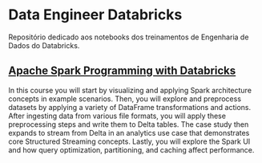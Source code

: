 # Data Engineer Databricks

Repositório dedicado aos notebooks dos treinamentos de Engenharia de Dados do Databricks.

## [Apache Spark Programming with Databricks](https://github.com/vvalcristina/data-engineer-databricks/tree/main/Apache-Spark-Programming-with-Databricks)

In this course you will start by visualizing and applying Spark architecture concepts in example scenarios. Then, you will explore and preprocess datasets by applying a variety of DataFrame transformations and actions. After ingesting data from various file formats, you will apply these preprocessing steps and write them to Delta tables. The case study then expands to stream from Delta in an analytics use case that demonstrates core Structured Streaming concepts. Lastly, you will explore the Spark UI and how query optimization, partitioning, and caching affect performance.



